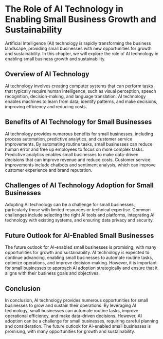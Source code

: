 The Role of AI Technology in Enabling Small Business Growth and Sustainability
=======================================================================================================

Artificial Intelligence (AI) technology is rapidly transforming the business landscape, providing small businesses with new opportunities for growth and sustainability. In this chapter, we will explore the role of AI technology in enabling small business growth and sustainability.

Overview of AI Technology
-------------------------

AI technology involves creating computer systems that can perform tasks that typically require human intelligence, such as visual perception, speech recognition, decision-making, and language translation. AI technology enables machines to learn from data, identify patterns, and make decisions, improving efficiency and reducing costs.

Benefits of AI Technology for Small Businesses
----------------------------------------------

AI technology provides numerous benefits for small businesses, including process automation, predictive analytics, and customer service improvements. By automating routine tasks, small businesses can reduce human error and free up employees to focus on more complex tasks. Predictive analytics enables small businesses to make data-driven decisions that can improve revenue and reduce costs. Customer service improvements include chatbots and sentiment analysis, which can improve customer experience and brand reputation.

Challenges of AI Technology Adoption for Small Businesses
---------------------------------------------------------

Adopting AI technology can be a challenge for small businesses, particularly those with limited resources or technical expertise. Common challenges include selecting the right AI tools and platforms, integrating AI technology with existing systems, and ensuring data privacy and security.

Future Outlook for AI-Enabled Small Businesses
----------------------------------------------

The future outlook for AI-enabled small businesses is promising, with many opportunities for growth and sustainability. AI technology is expected to continue advancing, enabling small businesses to automate routine tasks, optimize operations, and improve decision-making. However, it is important for small businesses to approach AI adoption strategically and ensure that it aligns with their business goals and objectives.

Conclusion
----------

In conclusion, AI technology provides numerous opportunities for small businesses to grow and sustain their operations. By leveraging AI technology, small businesses can automate routine tasks, improve operational efficiency, and make data-driven decisions. However, AI adoption can be a challenge for small businesses, requiring careful planning and consideration. The future outlook for AI-enabled small businesses is promising, with many opportunities for growth and sustainability.
